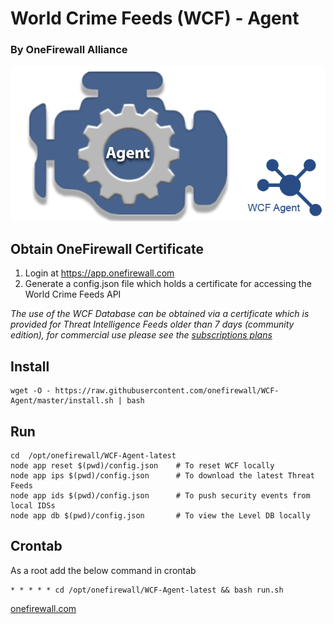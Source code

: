 # World Crime Feeds (WCF) - Agent
### By OneFirewall Alliance


![OneFirewall Logo](images/agent-onefirewall.png "OneFirewall Agent")

## Obtain OneFirewall Certificate
1. Login at https://app.onefirewall.com
2. Generate a config.json file which holds a certificate for accessing the World Crime Feeds API

*The use of the WCF Database can be obtained via a certificate which is provided for Threat Intelligence Feeds older than 7 days (community edition), for commercial use please see the [subscriptions plans](https://onefirewall.com/get-started/index.html?tag=github)*

## Install
```
wget -O - https://raw.githubusercontent.com/onefirewall/WCF-Agent/master/install.sh | bash
```

## Run
```
cd  /opt/onefirewall/WCF-Agent-latest
node app reset $(pwd)/config.json    # To reset WCF locally
node app ips $(pwd)/config.json      # To download the latest Threat Feeds
node app ids $(pwd)/config.json      # To push security events from local IDSs
node app db $(pwd)/config.json       # To view the Level DB locally
```

## Crontab
As a root add the below command in crontab 
```
* * * * * cd /opt/onefirewall/WCF-Agent-latest && bash run.sh
```

[onefirewall.com](https://onefirewall.com?tag=github-wcf-agent)
